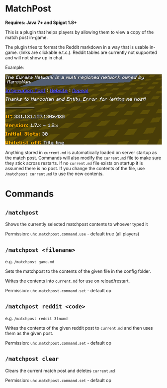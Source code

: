 MatchPost
=========

**Requires: Java 7+ and Spigot 1.8+**

This is a plugin that helps players by allowing them to view a copy of the match post in-game.

The plugin tries to format the Reddit markdown in a way that is usable in-game. (links are clickable e.t.c.). Reddit
tables are currently not supported and will not show up in chat.

Example:

![Example](images/example.png)

Anything stored in `current.md` is automatically loaded on server startup as the match post. 
Commands will also modify the `current.md` file to make sure they stick across restarts.
If no `current.md` file exists on startup it is assumed there is no post. If you change the contents 
of the file, use `/matchpost current.md` to use the new contents.

# Commands

## `/matchpost`

Shows the currently selected matchpost contents to whoever typed it

Permission: `uhc.matchpost.command.use` - default true (all players)

## `/matchpost <filename>`

e.g. `/matchpost game.md`

Sets the matchpost to the contents of the given file in the config folder. 

Writes the contents into `current.md` for use on reload/restart.

Permission: `uhc.matchpost.command.set` - default op

## `/matchpost reddit <code>`

e.g. `/matchpost reddit 3lnxmd`

Writes the contents of the given reddit post to `current.md` and then uses them as the given post.

Permission: `uhc.matchpost.command.set` - default op

## `/matchpost clear`

Clears the current match post and deletes `current.md`

Permission: `uhc.matchpost.command.set` - default op
